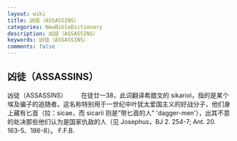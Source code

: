 ```yaml
---
layout: wiki
title: 凶徒（ASSASSINS）
categories: NewBibleDictionary
description: 凶徒（ASSASSINS）
keywords: 凶徒（ASSASSINS）
comments: false
---
```


## 凶徒（ASSASSINS）



凶徒（ASSASSINS）
　　在徒廿一38，此词翻译希腊文的 sikarioi，指的是某个埃及骗子的追随者。这名称特别用于一世纪中叶犹太爱国主义的好战分子，他们身上藏有匕首（拉：sicae，而 sicarii 则是“带匕首的人” 'dagger-men'），出其不意的处决那些他们认为是国家仇敌的人（见 Josephus，BJ
2. 254-7; Ant. 20. 163-5、186-8）。
F.F.B.



